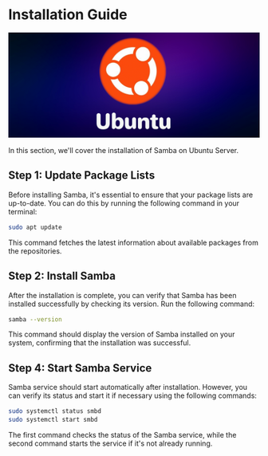 # Installation Guide

![Ubuntu Logo](images/ubuntu-logo.png)

In this section, we'll cover the installation of Samba on Ubuntu Server.

## Step 1: Update Package Lists

Before installing Samba, it's essential to ensure that your package lists are up-to-date. You can do this by running the following command in your terminal:

```bash
sudo apt update
```
This command fetches the latest information about available packages from the repositories.

## Step 2: Install Samba

After the installation is complete, you can verify that Samba has been installed successfully by checking its version. Run the following command:

```bash
samba --version
```
This command should display the version of Samba installed on your system, confirming that the installation was successful.

## Step 4: Start Samba Service
Samba service should start automatically after installation. However, you can verify its status and start it if necessary using the following commands:

```bash
sudo systemctl status smbd
sudo systemctl start smbd
```
The first command checks the status of the Samba service, while the second command starts the service if it's not already running.

